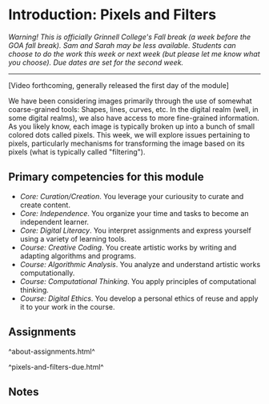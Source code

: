 Introduction: Pixels and Filters
================================

_Warning!  This is officially Grinnell College's Fall break (a week before
the GOA fall break).  Sam and Sarah may be less available.  Students can
choose to do the work this week or next week (but please let me know what
you choose).  Due dates are set for the second week._

---

[Video forthcoming, generally released the first day of the module]

We have been considering images primarily through the use of somewhat
coarse-grained tools: Shapes, lines, curves, etc.  In the digital realm
(well, in some digital realms), we also have access to more fine-grained
information.  As you likely know, each image is typically broken up into
a bunch of small colored dots called pixels.  This week, we will explore
issues pertaining to pixels, particularly mechanisms for transforming
the image based on its pixels (what is typically called "filtering").

Primary competencies for this module
------------------------------------

* *Core: Curation/Creation*.  You leverage your curiousity to curate and
  create content.
* *Core: Independence*.  You organize your time and tasks to become
  an independent learner.
* *Core: Digital Literacy*.  You interpret assignments and express
  yourself using a variety of learning tools.
* *Course: Creative Coding*.  You create artistic works by writing and
  adapting algorithms and programs.
* *Course: Algorithmic Analysis*.  You analyze and understand artistic
  works computationally.
* *Course: Computational Thinking*.  You apply principles of computational
  thinking.
* *Course: Digital Ethics*.  You develop a personal ethics of reuse and 
  apply it to your work in the course.

Assignments
-----------

^about-assignments.html^

^pixels-and-filters-due.html^

Notes
-----
